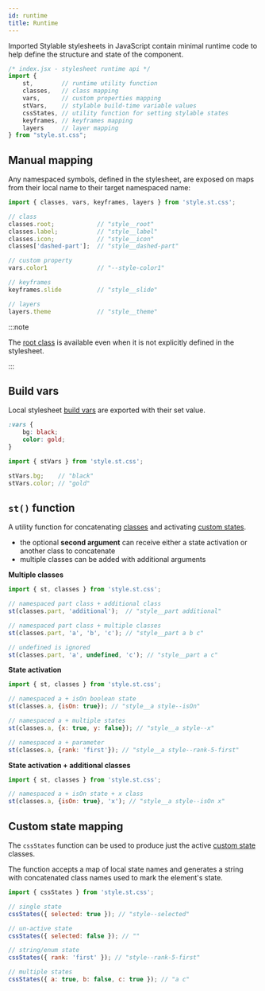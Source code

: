 ```yaml
---
id: runtime
title: Runtime
---
```


Imported Stylable stylesheets in JavaScript contain minimal runtime code to help define the structure and state of the component.


<!-- prettier-ignore-start -->
```js
/* index.jsx - stylesheet runtime api */
import {
    st,        // runtime utility function
    classes,   // class mapping
    vars,      // custom properties mapping
    stVars,    // stylable build-time variable values
    cssStates, // utility function for setting stylable states
    keyframes, // keyframes mapping
    layers     // layer mapping
} from "style.st.css";
```
<!-- prettier-ignore-end -->

## Manual mapping

Any namespaced symbols, defined in the stylesheet, are exposed on maps from their local name to their target namespaced name:

<!-- prettier-ignore-start -->
```js
import { classes, vars, keyframes, layers } from 'style.st.css';

// class
classes.root;            // "style__root"
classes.label;           // "style__label"
classes.icon;            // "style__icon"
classes['dashed-part'];  // "style__dashed-part"

// custom property
vars.color1              // "--style-color1"

// keyframes
keyframes.slide          // "style__slide"

// layers
layers.theme             // "style__theme"
```
<!-- prettier-ignore-end -->

:::note

The [root class](../references/root.md) is available even when it is not explicitly defined in the stylesheet.

:::

## Build vars

Local stylesheet [build vars](./variables.md) are exported with their set value.
<!-- prettier-ignore-start -->
```css
:vars {
    bg: black;
    color: gold;
}
```

```js
import { stVars } from 'style.st.css';

stVars.bg;    // "black"
stVars.color; // "gold"
```
<!-- prettier-ignore-end -->

## `st()` function

A utility function for concatenating [classes](./class-selectors.md) and activating [custom states](./pseudo-classes.md).

- the optional **second argument** can receive either a state activation or another class to concatenate
- multiple classes can be added with additional arguments

**Multiple classes**
```js
import { st, classes } from 'style.st.css';

// namespaced part class + additional class
st(classes.part, 'additional');  // "style__part additional"

// namespaced part class + multiple classes
st(classes.part, 'a', 'b', 'c'); // "style__part a b c"

// undefined is ignored
st(classes.part, 'a', undefined, 'c'); // "style__part a c"
```

**State activation**
```js
import { st, classes } from 'style.st.css';

// namespaced a + isOn boolean state
st(classes.a, {isOn: true}); // "style__a style--isOn"

// namespaced a + multiple states
st(classes.a, {x: true, y: false}); // "style__a style--x"

// namespaced a + parameter
st(classes.a, {rank: 'first'}); // "style__a style--rank-5-first"
```

**State activation + additional classes**
```js
import { st, classes } from 'style.st.css';

// namespaced a + isOn state + x class
st(classes.a, {isOn: true}, 'x'); // "style__a style--isOn x"
```

## Custom state mapping

The `cssStates` function can be used to produce just the active [custom state](../references/pseudo-classes.md) classes.

The function accepts a map of local state names and generates a string with concatenated class names used to mark the element's state.

```js
import { cssStates } from 'style.st.css';

// single state
cssStates({ selected: true }); // "style--selected"

// un-active state
cssStates({ selected: false }); // ""

// string/enum state
cssStates({ rank: 'first' }); // "style--rank-5-first"

// multiple states
cssStates({ a: true, b: false, c: true }); // "a c"
```